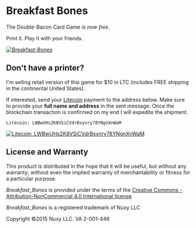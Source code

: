 # Breakfast Bones

The Double-Bacon Card Game _is now free_.

Print it.  Play it with your friends.

[<img src="http://breakfastbones.com/images/Breakfast-Bones-The-Double-Bacon-Card-Game.png" alt="Breakfast-Bones" />](http://breakfastbones.com)

## Don't have a printer?

I'm selling retail version of this game for $10 in LTC (includes FREE shipping in the continental United States).

If interested, send your [Litecoin](https://litecoin.com) payment to the address below.  Make sure to provide your **full name and address** in the sent message.  Once the blockchain transaction is confirmed on my end I will expedite the shipment.

    Litecoin: LWBwUHs2K8VSiCVdrBsynry78YNgnXnWaM

[<img src="http://breakfastbones.com/images/litecoin-qr.gif" alt="Litecoin: LWBwUHs2K8VSiCVdrBsynry78YNgnXnWaM" />](https://litecoin.com)

## License and Warranty

This product is distributed in the hope that it will be useful, but without any warranty; without even the implied warranty of merchantability or fitness for a particular purpose.

_Breakfast_Bones_ is provided under the terms of the [Creative Commons - Attribution-NonCommercial 4.0 International license](https://creativecommons.org/licenses/by-nc/4.0/legalcode)

_Breakfast_Bones_ is a registered trademark of Nuxy LLC

Copyright ©2015 Nuxy LLC. VA 2-001-446
